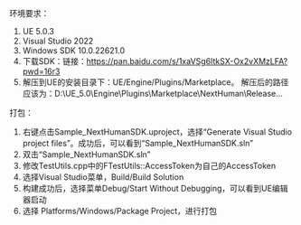 环境要求：
1. UE 5.0.3
2. Visual Studio 2022
3. Windows SDK 10.0.22621.0
4. 下载SDK：链接：https://pan.baidu.com/s/1xaVSg6ItkSX-Ox2vXMzLFA?pwd=16r3 
5. 解压到UE的安装目录下：UE/Engine/Plugins/Marketplace。
   解压后的路径应该为：D:\UE_5.0\Engine\Plugins\Marketplace\NextHuman\Release\...

打包：
1. 右键点击Sample_NextHumanSDK.uproject，选择“Generate Visual Studio project files”。成功后，可以看到“Sample_NextHumanSDK.sln”
2. 双击“Sample_NextHumanSDK.sln”
3. 修改TestUtils.cpp中的FTestUtils::AccessToken为自己的AccessToken
4. 选择Visual Studio菜单，Build/Build Solution
5. 构建成功后，选择菜单Debug/Start Without Debugging，可以看到UE编辑器启动
6. 选择 Platforms/Windows/Package Project，进行打包

